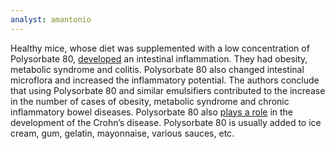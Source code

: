 ```yaml
---
analyst: amantonio
---
```


Healthy mice, whose diet was supplemented with a low concentration of Polysorbate 80, [developed](https://www.nature.com/nature/journal/v519/n7541/full/nature14232.html]) an intestinal inflammation. They had obesity, metabolic syndrome and colitis. Polysorbate 80 also changed intestinal microflora and increased the inflammatory potential. The authors conclude that using Polysorbate 80 and similar emulsifiers contributed to the increase in the number of cases of obesity, metabolic syndrome and chronic inflammatory bowel diseases.
Polysorbate 80 also [plays a role](http://gut.bmj.com/content/59/10/1331.full) in the development of the Crohn’s disease.
Polysorbate 80 is usually added to ice cream, gum, gelatin, mayonnaise, various sauces, etc.
